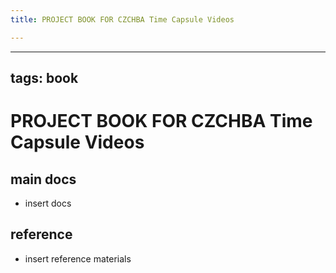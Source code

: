 ```yaml
---
title: PROJECT BOOK FOR CZCHBA Time Capsule Videos

---
```



---
tags: book
---

PROJECT BOOK FOR CZCHBA Time Capsule Videos
===

main docs
---

- insert docs

reference
---

- insert reference materials

